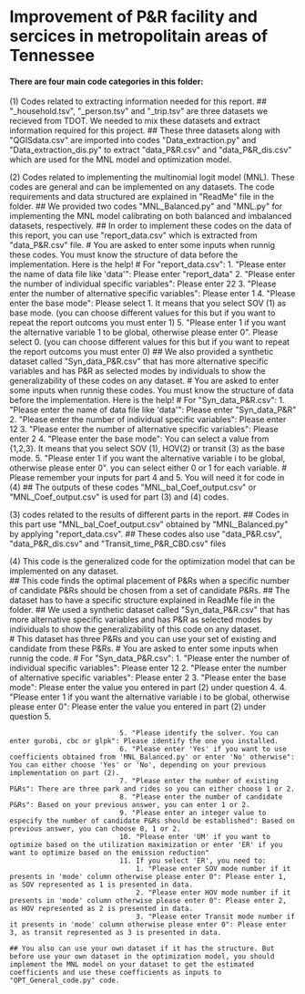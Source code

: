 # Improvement of P&R facility and sercices in metropolitain areas of Tennessee

#### There are four main code categories in this folder:


(1) Codes related to extracting information needed for this report. 
    ## "_household.tsv", "_person.tsv" and "_trip.tsv" are three datasets we recieved from TDOT. We needed to mix these datasets and extract information required for this project.
    ## These three datasets along with "QGISdata.csv" are imported into codes "Data_extraction.py" and "Data_extraction_dis.py" to extract "data_P&R.csv" and "data_P&R_dis.csv" which are used for the MNL model and optimization model.


(2) Codes related to implementing the multinomial logit model (MNL). These codes are general and can be implemented on any datasets. The code requirements and data structured are explained in "ReadMe" file in the folder.
    ## We provided two codes "MNL_Balanced.py" and "MNL.py" for implementing the MNL model calibrating on both balanced and imbalanced datasets, respectively. 
    ## In order to implement these codes on the data of this report, you can use "report_data.csv" which is extracted from "data_P&R.csv" file.
       # You are asked to enter some inputs when runnig these codes. You must know the structure of data before the implementation. Here is the help!
       # For "report_data.csv": 
                               1. "Please enter the name of data file like 'data'": Please enter "report_data"
                               2. "Please enter the number of individual specific variables": Please enter 22
                               3. "Please enter the number of alternative specific variables": Please enter  1
                               4. "Please enter the base mode": Please select 1. It means that you select SOV (1) as base mode. (you can choose different values for this but if you want to repeat the report outcoms you must enter 1)
                               5. "Please enter 1 if you want the alternative variable 1 to be global, otherwise please enter 0". Please select 0. (you can choose different values for this but if you want to repeat the report outcoms you must enter 0)
    ## We also provided a synthetic dataset called "Syn_data_P&R.csv" that has more alternative specific variables and has P&R as selected modes by individuals to show the generalizability of these codes on any dataset.
       # You are asked to enter some inputs when runnig these codes. You must know the structure of data before the implementation. Here is the help!
       # For "Syn_data_P&R.csv": 
                               1. "Please enter the name of data file like 'data'": Please enter "Syn_data_P&R"
                               2. "Please enter the number of individual specific variables": Please enter 12
                               3. "Please enter the number of alternative specific variables": Please enter  2
                               4. "Please enter the base mode": You can select a value from {1,2,3}. It means that you select SOV (1), HOV(2) or transit (3) as the base mode.
                               5. "Please enter 1 if you want the alternative variable i to be global, otherwise please enter 0". you can select either 0 or 1 for each variable. 
       # Please remember your inputs for part 4 and 5. You will need it for code in (4)
    ## The outputs of these codes "MNL_bal_Coef_output.csv" or "MNL_Coef_output.csv" is used for part (3) and (4) codes.


(3) codes related to the results of different parts in the report.
    ## Codes in this part use "MNL_bal_Coef_output.csv" obtained by "MNL_Balanced.py" by applying "report_data.csv".
    ## These codes also use "data_P&R.csv", "data_P&R_dis.csv" and "Transit_time_P&R_CBD.csv" files
   

(4) This code is the generalized code for the optimization model that can be implemented on any dataset.  
    ## This code finds the optimal placement of P&Rs when a specific number of candidate P&Rs should be chosen from a set of candidate P&Rs. 
    ## The dataset has to have a specific structure explained in ReadMe file in the folder. 
    ## We used a synthetic dataset called "Syn_data_P&R.csv" that has more alternative specific variables and has P&R as selected modes by individuals to show the generalizability of this code on any dataset.   
       # This dataset has three P&Rs and you can use your set of existing and candidate from these P&Rs. 
       # You are asked to enter some inputs when runnig the code. 
       # For "Syn_data_P&R.csv": 
                               1. "Please enter the number of individual specific variables": Please enter 12
                               2. "Please enter the number of alternative specific variables": Please enter  2
                               3. "Please enter the base mode": Please enter the value you entered in part (2) under question 4.
                               4. "Please enter 1 if you want the alternative variable i to be global, otherwise please enter 0": Please enter the value you entered in part (2) under question 5.
       
                               5. "Please identify the solver. You can enter gurobi, cbc or glpk": Please identify the one you installed. 
                               6. "Please enter 'Yes' if you want to use coefficients obtained from 'MNL_Balanced.py' or enter 'No' otherwise": You can either choose 'Yes' or 'No', depending on your previous implementation on part (2).
                               7. "Please enter the number of existing P&Rs": There are three park and rides so you can either choose 1 or 2.
                               8. "Please enter the number of candidate P&Rs": Based on your previous answer, you can enter 1 or 2.
                               9. "Please enter an integer value to especify the number of candidate P&Rs should be established": Based on previous answer, you can choose 0, 1 or 2.
                               10. "Please enter 'UM' if you want to optimize based on the utilization maximization or enter 'ER' if you want to optimize based on the emission reduction"
                               11. If you select 'ER', you need to:
                                   1. "Please enter SOV mode number if it presents in 'mode' column otherwise please enter 0": Please enter 1, as SOV represented as 1 is presented in data.
                                   2. "Please enter HOV mode number if it presents in 'mode' column otherwise please enter 0": Please enter 2, as HOV represented as 2 is presented in data.
                                   3. "Please enter Transit mode number if it presents in 'mode' column otherwise please enter 0": Please enter 3, as transit represented as 3 is presented in data.
    
    ## You also can use your own dataset if it has the structure. But before use your own dataset in the optimization model, you should implement the MNL model on your dataset to get the estimated coefficients and use these coefficients as inputs to "OPT_General_code.py" code.


